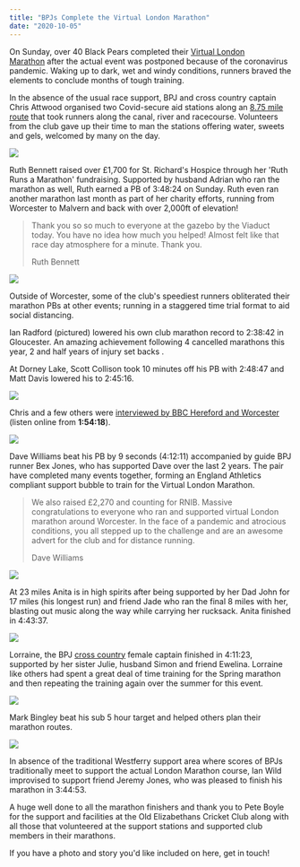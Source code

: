 ```yaml
---
title: "BPJs Complete the Virtual London Marathon"
date: "2020-10-05"
---
```


On Sunday, over 40 Black Pears completed their [Virtual London Marathon](https://www.virginmoneylondonmarathon.com/your-way/home.html) after the actual event was postponed because of the coronavirus pandemic. Waking up to dark, wet and windy conditions, runners braved the elements to conclude months of tough training.

In the absence of the usual race support, BPJ and cross country captain Chris Attwood organised two Covid-secure aid stations along an [8.75 mile route](https://www.plotaroute.com/route/1282150?units=miles) that took runners along the canal, river and racecourse. Volunteers from the club gave up their time to man the stations offering water, sweets and gels, welcomed by many on the day.

![](https://bpj.org.uk/wp-content/uploads/2020/10/vlm20-ruth-adrian-675x900.jpg)

Ruth Bennett raised over £1,700 for St. Richard's Hospice through her 'Ruth Runs a Marathon' fundraising. Supported by husband Adrian who ran the marathon as well, Ruth earned a PB of 3:48:24 on Sunday. Ruth even ran another marathon last month as part of her charity efforts, running from Worcester to Malvern and back with over 2,000ft of elevation!  

> Thank you so so much to everyone at the gazebo by the Viaduct today. You have no idea how much you helped! Almost felt like that race day atmosphere for a minute. Thank you.
> 
> Ruth Bennett

![](https://bpj.org.uk/wp-content/uploads/2020/10/gloucester-marathon-20-ian-record.jpg)

Outside of Worcester, some of the club's speediest runners obliterated their marathon PBs at other events; running in a staggered time trial format to aid social distancing.

Ian Radford (pictured) lowered his own club marathon record to 2:38:42 in Gloucester. An amazing achievement following 4 cancelled marathons this year, 2 and half years of injury set backs .

At Dorney Lake, Scott Collison took 10 minutes off his PB with 2:48:47 and Matt Davis lowered his to 2:45:16.

![](https://bpj.org.uk/wp-content/uploads/2020/10/vlm20-bbc-hw-interview-chris.jpg)

Chris and a few others were [interviewed by BBC Hereford and Worcester](https://www.bbc.co.uk/sounds/play/p08s300v) (listen online from **1:54:18**).

![](https://bpj.org.uk/wp-content/uploads/2020/10/vlm20-dave-bex.jpg)

Dave Williams beat his PB by 9 seconds (4:12:11) accompanied by guide BPJ runner Bex Jones, who has supported Dave over the last 2 years. The pair have completed many events together, forming an England Athletics compliant support bubble to train for the Virtual London Marathon.  

> We also raised £2,270 and counting for RNIB. Massive congratulations to everyone who ran and supported virtual London marathon around Worcester. In the face of a pandemic and atrocious conditions, you all stepped up to the challenge and are an awesome advert for the club and for distance running.
> 
> Dave Williams

![](https://bpj.org.uk/wp-content/uploads/2020/10/vlm20-anita.jpg)

At 23 miles Anita is in high spirits after being supported by her Dad John for 17 miles (his longest run) and friend Jade who ran the final 8 miles with her, blasting out music along the way while carrying her rucksack. Anita finished in 4:43:37.

![](https://bpj.org.uk/wp-content/uploads/2020/10/vlm20-lorraine-858x900.jpg)

Lorraine, the BPJ [cross country](https://bpj.org.uk/leagues/cross-country/) female captain finished in 4:11:23, supported by her sister Julie, husband Simon and friend Ewelina. Lorraine like others had spent a great deal of time training for the Spring marathon and then repeating the training again over the summer for this event.

![](https://bpj.org.uk/wp-content/uploads/2020/10/vlm20-mark.jpg)

Mark Bingley beat his sub 5 hour target and helped others plan their marathon routes.

![](https://bpj.org.uk/wp-content/uploads/2020/10/vlm20-ian-jez-westferry.jpg)

In absence of the traditional Westferry support area where scores of BPJs traditionally meet to support the actual London Marathon course, Ian Wild improvised to support friend Jeremy Jones, who was pleased to finish his marathon in 3:44:53.

  
A huge well done to all the marathon finishers and thank you to Pete Boyle for the support and facilities at the Old Elizabethans Cricket Club along with all those that volunteered at the support stations and supported club members in their marathons.

If you have a photo and story you'd like included on here, get in touch!
